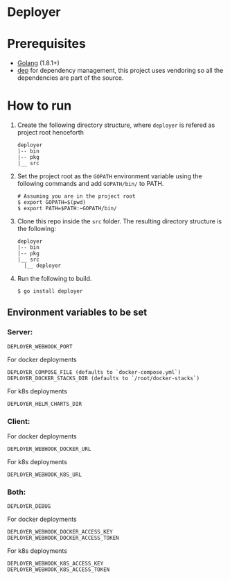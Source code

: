 # Deployer

# Prerequisites
* [Golang](https://golang.org/dl/)  (1.8.1+)
* [dep](https://github.com/golang/dep) for dependency management, this project uses vendoring so all the dependencies are part of the source.

# How to run

1. Create the following directory structure, where ``deployer`` is refered as project root henceforth
    ```
    deployer
    |-- bin
    |-- pkg
    |__ src
    ```

2. Set the project root as the ``GOPATH`` environment variable using the following commands and add ``GOPATH/bin/`` to PATH.
    ```
    # Assuming you are in the project root
    $ export GOPATH=$(pwd)
    $ export PATH=$PATH:~GOPATH/bin/
    ```

3. Clone this repo inside the ``src`` folder. The resulting directory structure is the following:
    ```
    deployer
    |-- bin
    |-- pkg
    |__ src
      |__ deployer
    ```

4. Run the following to build.
    ```
    $ go install deployer
    ```

## Environment variables to be set
  ### Server:
  ```
  DEPLOYER_WEBHOOK_PORT
  ```

  For docker deployments
  ```
  DEPLOYER_COMPOSE_FILE (defaults to `docker-compose.yml`)
  DEPLOYER_DOCKER_STACKS_DIR (defaults to `/root/docker-stacks`)
  ```

  For k8s deployments
  ```
  DEPLOYER_HELM_CHARTS_DIR
  ```

  ### Client:
  For docker deployments
  ```
  DEPLOYER_WEBHOOK_DOCKER_URL
  ```

  For k8s deployments
  ```
  DEPLOYER_WEBHOOK_K8S_URL
  ```

  ### Both:
  ```
  DEPLOYER_DEBUG
  ```

  For docker deployments
  ```
  DEPLOYER_WEBHOOK_DOCKER_ACCESS_KEY
  DEPLOYER_WEBHOOK_DOCKER_ACCESS_TOKEN
  ```

  For k8s deployments
  ```
  DEPLOYER_WEBHOOK_K8S_ACCESS_KEY
  DEPLOYER_WEBHOOK_K8S_ACCESS_TOKEN
  ```